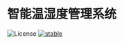 # 智能温湿度管理系统
![License](https://img.shields.io/packagist/l/doctrine/orm.svg)
[![stable](http://badges.github.io/stability-badges/dist/stable.svg)](http://github.com/badges/stability-badges)
